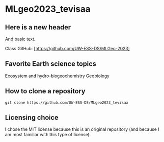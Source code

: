 # MLgeo2023_tevisaa

## Here is a new header

And basic text.

Class GitHub: [https://github.com/UW-ESS-DS/MLGeo-2023]

## Favorite Earth science topics

Ecosystem and hydro-biogeochemistry
Geobiology

## How to clone a repository
```
git clone https://github.com/UW-ESS-DS/MLgeo2023_tevisaa
```
## Licensing choice

I chose the MIT license because this is an original repository (and because I am most familiar with this type of license).
